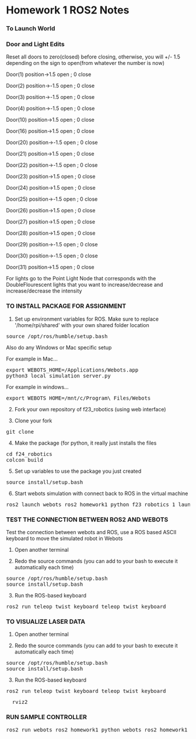 # Homework 1 ROS2 Notes

### To Launch World


### Door and Light Edits
Reset all doors to zero(closed) before closing, otherwise, you will +/- 1.5 depending on the sign to open(from whatever the number is now)

Door(1) position->1.5 open ; 0 close

Door(2) position->-1.5 open ; 0 close

Door(3) position->-1.5 open ; 0 close

Door(4) position->-1.5 open ; 0 close

Door(10) position->1.5 open ; 0 close

Door(16) position->1.5 open ; 0 close

Door(20) position->-1.5 open ; 0 close

Door(21) position->1.5 open ; 0 close

Door(22) position->-1.5 open ; 0 close

Door(23) position->1.5 open ; 0 close

Door(24) position->1.5 open ; 0 close

Door(25) position->-1.5 open ; 0 close

Door(26) position->1.5 open ; 0 close

Door(27) position->1.5 open ; 0 close

Door(28) position->1.5 open ; 0 close

Door(29) position->-1.5 open ; 0 close

Door(30) position->-1.5 open ; 0 close

Door(31) position->1.5 open ; 0 close

For lights go to the Point Light Node that corresponds with the DoubleFlourescent lights that you want to increase/decrease and increase/decrease the intensity

### TO INSTALL PACKAGE FOR ASSIGNMENT 

1. Set up environment variables for ROS. Make sure to replace '/home/rpi/shared' with your own shared folder location
<pre>
source /opt/ros/humble/setup.bash
</pre>
Also do any Windows or Mac specific setup

For example in Mac...
<pre>
export WEBOTS_HOME=/Applications/Webots.app
python3 local_simulation_server.py
</pre>

For example in windows...
<pre>
export WEBOTS_HOME=/mnt/c/Program\ Files/Webots
</pre>

2. Fork your own repository of f23_robotics (using web interface)

3. Clone your fork
<pre>
git clone <your github url for this repository>
</pre>

4. Make the package (for python, it really just installs the files
<pre>
cd f24_robotics
colcon build
</pre>

5. Set up variables to use the package you just created
<pre>
source install/setup.bash
</pre>

6. Start webots simulation with connect back to ROS in the virtual machine
<pre>
ros2 launch webots_ros2_homework1_python f23_robotics_1_launch.py
</pre>


### TEST THE CONNECTION BETWEEN ROS2 AND WEBOTS

Test the connection between webots and ROS, use a ROS based ASCII keyboard to move the simulated robot in Webots

1. Open another terminal

2. Redo the source commands (you can add to your bash to execute it automatically each time) 
<pre>
source /opt/ros/humble/setup.bash
source install/setup.bash
</pre>

3. Run the ROS-based keyboard
<pre>
ros2 run teleop_twist_keyboard teleop_twist_keyboard
</pre>


### TO VISUALIZE LASER DATA

1. Open another terminal

2. Redo the source commands (you can add to your bash to execute it automatically each time) 
<pre>
source /opt/ros/humble/setup.bash
source install/setup.bash
</pre>

3. Run the ROS-based keyboard
<pre>
ros2 run teleop_twist_keyboard teleop_twist_keyboard
</pre>
<pre>
  rviz2
</pre>

### RUN SAMPLE CONTROLLER

<pre>
ros2 run webots_ros2_homework1_python webots_ros2_homework1_python
</pre>
